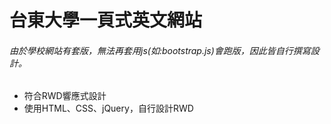 # 台東大學一頁式英文網站

###### 由於學校網站有套版，無法再套用js(如:bootstrap.js)會跑版，因此皆自行撰寫設計。

* 符合RWD響應式設計
* 使用HTML、CSS、jQuery，自行設計RWD